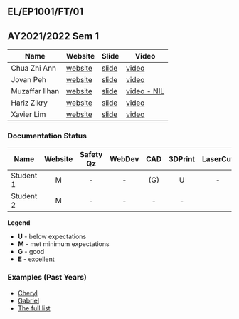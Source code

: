 ## EL/EP1001/FT/01
## AY2021/2022 Sem 1

| Name | Website | Slide | Video |
| ---- | ------- | ----- | ----- |
| Chua Zhi Ann | [website](https://zhi-ann.github.io/EP1001-New-webpage/) | [slide](https://drive.google.com/file/d/1RBKR5tpepMKTlA1l8AALDk-0smU1Bl9m/view?usp=sharing) | [video](https://drive.google.com/file/d/15wqwujOXxEj81kUR4uOCZWlIWIXSQyLS/view?usp=sharing)
| Jovan Peh | [website](https://jovan66465.github.io/FDFAB_1914157_/) | [slide](https://jovan66465.github.io/FDFAB_1914157_/pics/finalproject/poster.jpg) | [video](https://jovan66465.github.io/FDFAB_1914157_/pics/finalproject/demowtext.mp4)
| Muzaffar Ilhan | [website](https://muzaffar2020.github.io/EP1001/) | [slide](https://drive.google.com/file/d/1o4GSlfbCQZGspFszHMn-uSNd8TJlMwbS/view?usp=sharing) | [video - NIL]()
| Hariz Zikry | [website](https://harizzikry.github.io/EP1001/) | [slide](https://harizzikry.github.io/EP1001/Images/project/Handbrake%20presentation.png) | [video](https://harizzikry.github.io/EP1001/project.html)
| Xavier Lim | [website](https://plsspeccify.github.io/EP1001/1) | [slide](https://plsspeccify.github.io/EP1001/img/Poster.png) | [video](https://youtu.be/w-IJBAgEARM)


### Documentation Status

| Name | Website | Safety Qz | WebDev | CAD | 3DPrint | LaserCut | EmbPrg | FProj |
| ---- | :-: | :-: | :-: | :-: | :-: | :-: | :-: | :-: |
| Student 1 | M | - | - | (G) | U | - |
| Student 2 | M | - | - | - | - |


**Legend**
- **U** - below expectations<br>
- **M** - met minimum expectations<br>
- **G** - good<br>
- **E** - excellent<br>

### Examples (Past Years)
- [Cheryl](http://chwnzyl.github.io/DFAB/home)
- [Gabriel](https://gabriel-as.github.io/EP1000-SP/main.html)
- [The full list](../2020-S1/ep1000_ay20s1_gp2.md)
